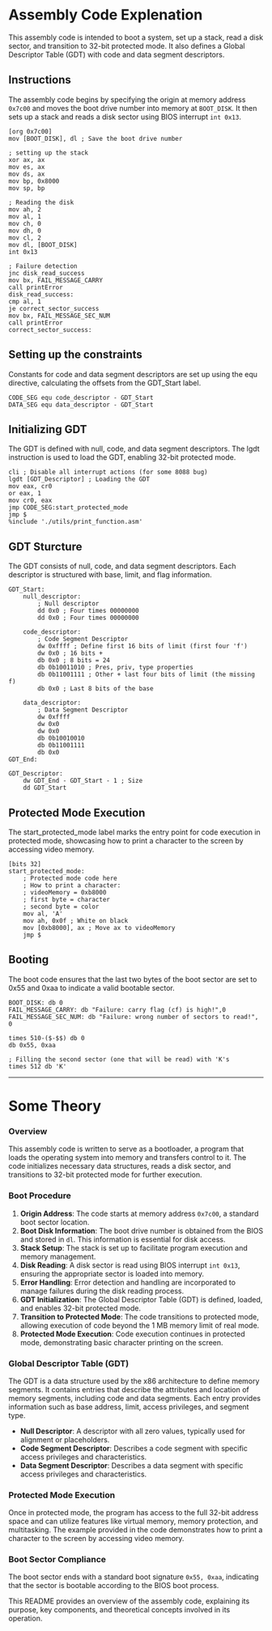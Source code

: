 # Assembly Code Explenation

This assembly code is intended to boot a system, set up a stack, read a disk sector, and transition to 32-bit protected mode. It also defines a Global Descriptor Table (GDT) with code and data segment descriptors.

## Instructions

The assembly code begins by specifying the origin at memory address `0x7c00` and moves the boot drive number into memory at `BOOT_DISK`. It then sets up a stack and reads a disk sector using BIOS interrupt `int 0x13`.

```assembly
[org 0x7c00]
mov [BOOT_DISK], dl ; Save the boot drive number

; setting up the stack
xor ax, ax
mov es, ax
mov ds, ax
mov bp, 0x8000
mov sp, bp

; Reading the disk
mov ah, 2
mov al, 1
mov ch, 0
mov dh, 0
mov cl, 2
mov dl, [BOOT_DISK]
int 0x13

; Failure detection
jnc disk_read_success
mov bx, FAIL_MESSAGE_CARRY
call printError
disk_read_success:
cmp al, 1
je correct_sector_success
mov bx, FAIL_MESSAGE_SEC_NUM
call printError
correct_sector_success:
```

## Setting up the constraints

Constants for code and data segment descriptors are set up using the equ directive, calculating the offsets from the GDT_Start label.

```assembly
CODE_SEG equ code_descriptor - GDT_Start
DATA_SEG equ data_descriptor - GDT_Start
```

## Initializing GDT

The GDT is defined with null, code, and data segment descriptors. The lgdt instruction is used to load the GDT, enabling 32-bit protected mode.

```assembly
cli ; Disable all interrupt actions (for some 8088 bug)
lgdt [GDT_Descriptor] ; Loading the GDT
mov eax, cr0
or eax, 1
mov cr0, eax
jmp CODE_SEG:start_protected_mode
jmp $
%include './utils/print_function.asm'

```

## GDT Sturcture

The GDT consists of null, code, and data segment descriptors. Each descriptor is structured with base, limit, and flag information.

```assembly
GDT_Start:
    null_descriptor:
        ; Null descriptor
        dd 0x0 ; Four times 00000000
        dd 0x0 ; Four times 00000000

    code_descriptor:
        ; Code Segment Descriptor
        dw 0xffff ; Define first 16 bits of limit (first four 'f')
        dw 0x0 ; 16 bits +
        db 0x0 ; 8 bits = 24
        db 0b10011010 ; Pres, priv, type properties
        db 0b11001111 ; Other + last four bits of limit (the missing f)
        db 0x0 ; Last 8 bits of the base

    data_descriptor:
        ; Data Segment Descriptor
        dw 0xffff
        dw 0x0
        dw 0x0
        db 0b10010010
        db 0b11001111
        db 0x0
GDT_End:

GDT_Descriptor:
    dw GDT_End - GDT_Start - 1 ; Size
    dd GDT_Start

```

## Protected Mode Execution

The start_protected_mode label marks the entry point for code execution in protected mode, showcasing how to print a character to the screen by accessing video memory.

```assembly
[bits 32]
start_protected_mode:
    ; Protected mode code here
    ; How to print a character:
    ; videoMemory = 0xb8000
    ; first byte = character
    ; second byte = color
    mov al, 'A'
    mov ah, 0x0f ; White on black
    mov [0xb8000], ax ; Move ax to videoMemory
    jmp $

```

## Booting

The boot code ensures that the last two bytes of the boot sector are set to 0x55 and 0xaa to indicate a valid bootable sector.

```assembly
BOOT_DISK: db 0
FAIL_MESSAGE_CARRY: db "Failure: carry flag (cf) is high!",0
FAIL_MESSAGE_SEC_NUM: db "Failure: wrong number of sectors to read!", 0

times 510-($-$$) db 0
db 0x55, 0xaa

; Filling the second sector (one that will be read) with 'K's
times 512 db 'K'

```

---

# Some Theory

### Overview

This assembly code is written to serve as a bootloader, a program that loads the operating system into memory and transfers control to it. The code initializes necessary data structures, reads a disk sector, and transitions to 32-bit protected mode for further execution.

### Boot Procedure

1. **Origin Address**: The code starts at memory address `0x7c00`, a standard boot sector location.
2. **Boot Disk Information**: The boot drive number is obtained from the BIOS and stored in `dl`. This information is essential for disk access.
3. **Stack Setup**: The stack is set up to facilitate program execution and memory management.
4. **Disk Reading**: A disk sector is read using BIOS interrupt `int 0x13`, ensuring the appropriate sector is loaded into memory.
5. **Error Handling**: Error detection and handling are incorporated to manage failures during the disk reading process.
6. **GDT Initialization**: The Global Descriptor Table (GDT) is defined, loaded, and enables 32-bit protected mode.
7. **Transition to Protected Mode**: The code transitions to protected mode, allowing execution of code beyond the 1 MB memory limit of real mode.
8. **Protected Mode Execution**: Code execution continues in protected mode, demonstrating basic character printing on the screen.

### Global Descriptor Table (GDT)

The GDT is a data structure used by the x86 architecture to define memory segments. It contains entries that describe the attributes and location of memory segments, including code and data segments. Each entry provides information such as base address, limit, access privileges, and segment type.

- **Null Descriptor**: A descriptor with all zero values, typically used for alignment or placeholders.
- **Code Segment Descriptor**: Describes a code segment with specific access privileges and characteristics.
- **Data Segment Descriptor**: Describes a data segment with specific access privileges and characteristics.

### Protected Mode Execution

Once in protected mode, the program has access to the full 32-bit address space and can utilize features like virtual memory, memory protection, and multitasking. The example provided in the code demonstrates how to print a character to the screen by accessing video memory.

### Boot Sector Compliance

The boot sector ends with a standard boot signature `0x55, 0xaa`, indicating that the sector is bootable according to the BIOS boot process.

This README provides an overview of the assembly code, explaining its purpose, key components, and theoretical concepts involved in its operation.
